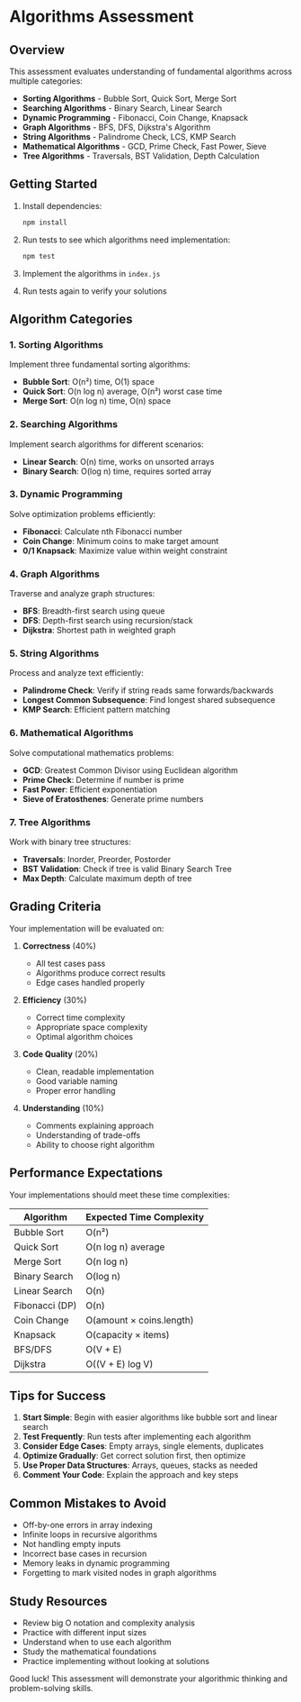 # Algorithms Assessment

## Overview
This assessment evaluates understanding of fundamental algorithms across multiple categories:

- **Sorting Algorithms** - Bubble Sort, Quick Sort, Merge Sort
- **Searching Algorithms** - Binary Search, Linear Search
- **Dynamic Programming** - Fibonacci, Coin Change, Knapsack
- **Graph Algorithms** - BFS, DFS, Dijkstra's Algorithm
- **String Algorithms** - Palindrome Check, LCS, KMP Search
- **Mathematical Algorithms** - GCD, Prime Check, Fast Power, Sieve
- **Tree Algorithms** - Traversals, BST Validation, Depth Calculation

## Getting Started

1. Install dependencies:
   ```bash
   npm install
   ```

2. Run tests to see which algorithms need implementation:
   ```bash
   npm test
   ```

3. Implement the algorithms in `index.js`

4. Run tests again to verify your solutions

## Algorithm Categories

### 1. Sorting Algorithms
Implement three fundamental sorting algorithms:

- **Bubble Sort**: O(n²) time, O(1) space
- **Quick Sort**: O(n log n) average, O(n²) worst case time  
- **Merge Sort**: O(n log n) time, O(n) space

### 2. Searching Algorithms
Implement search algorithms for different scenarios:

- **Linear Search**: O(n) time, works on unsorted arrays
- **Binary Search**: O(log n) time, requires sorted array

### 3. Dynamic Programming
Solve optimization problems efficiently:

- **Fibonacci**: Calculate nth Fibonacci number
- **Coin Change**: Minimum coins to make target amount
- **0/1 Knapsack**: Maximize value within weight constraint

### 4. Graph Algorithms
Traverse and analyze graph structures:

- **BFS**: Breadth-first search using queue
- **DFS**: Depth-first search using recursion/stack
- **Dijkstra**: Shortest path in weighted graph

### 5. String Algorithms
Process and analyze text efficiently:

- **Palindrome Check**: Verify if string reads same forwards/backwards
- **Longest Common Subsequence**: Find longest shared subsequence
- **KMP Search**: Efficient pattern matching

### 6. Mathematical Algorithms
Solve computational mathematics problems:

- **GCD**: Greatest Common Divisor using Euclidean algorithm
- **Prime Check**: Determine if number is prime
- **Fast Power**: Efficient exponentiation
- **Sieve of Eratosthenes**: Generate prime numbers

### 7. Tree Algorithms
Work with binary tree structures:

- **Traversals**: Inorder, Preorder, Postorder
- **BST Validation**: Check if tree is valid Binary Search Tree
- **Max Depth**: Calculate maximum depth of tree

## Grading Criteria

Your implementation will be evaluated on:

1. **Correctness** (40%)
   - All test cases pass
   - Algorithms produce correct results
   - Edge cases handled properly

2. **Efficiency** (30%)
   - Correct time complexity
   - Appropriate space complexity
   - Optimal algorithm choices

3. **Code Quality** (20%)
   - Clean, readable implementation
   - Good variable naming
   - Proper error handling

4. **Understanding** (10%)
   - Comments explaining approach
   - Understanding of trade-offs
   - Ability to choose right algorithm

## Performance Expectations

Your implementations should meet these time complexities:

| Algorithm | Expected Time Complexity |
|-----------|-------------------------|
| Bubble Sort | O(n²) |
| Quick Sort | O(n log n) average |
| Merge Sort | O(n log n) |
| Binary Search | O(log n) |
| Linear Search | O(n) |
| Fibonacci (DP) | O(n) |
| Coin Change | O(amount × coins.length) |
| Knapsack | O(capacity × items) |
| BFS/DFS | O(V + E) |
| Dijkstra | O((V + E) log V) |

## Tips for Success

1. **Start Simple**: Begin with easier algorithms like bubble sort and linear search
2. **Test Frequently**: Run tests after implementing each algorithm
3. **Consider Edge Cases**: Empty arrays, single elements, duplicates
4. **Optimize Gradually**: Get correct solution first, then optimize
5. **Use Proper Data Structures**: Arrays, queues, stacks as needed
6. **Comment Your Code**: Explain the approach and key steps

## Common Mistakes to Avoid

- Off-by-one errors in array indexing
- Infinite loops in recursive algorithms
- Not handling empty inputs
- Incorrect base cases in recursion
- Memory leaks in dynamic programming
- Forgetting to mark visited nodes in graph algorithms

## Study Resources

- Review big O notation and complexity analysis
- Practice with different input sizes
- Understand when to use each algorithm
- Study the mathematical foundations
- Practice implementing without looking at solutions

Good luck! This assessment will demonstrate your algorithmic thinking and problem-solving skills.
